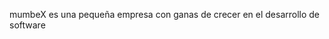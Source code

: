﻿mumbeX es una pequeña empresa con ganas de crecer en el desarrollo de software
<!---
mumbex/mumbex is a ✨ special ✨ repository because its `README.md` (this file) appears on your GitHub profile.
You can click the Preview link to take a look at your changes.
--->


